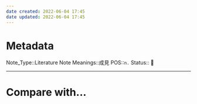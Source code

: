 ```yaml
---
date created: 2022-06-04 17:45
date updated: 2022-06-04 17:45
---
```


# Metadata

Note_Type::Literature Note
Meanings::成見
POS::`n.`
Status:: 👶

---

# Compare with...

